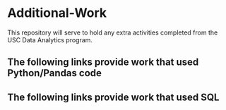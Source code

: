 # Additional-Work
This repository will serve to hold any extra activities completed from the USC Data Analytics program.


## The following links provide work that used Python/Pandas code

## The following links provide work that used SQL
